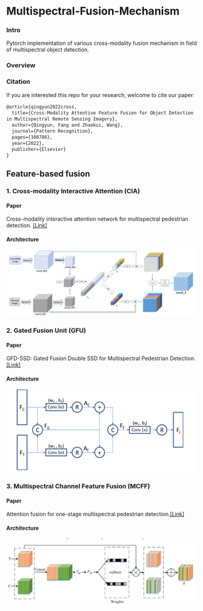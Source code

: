 # Multispectral-Fusion-Mechanism

### Intro
Pytorch implementation of various cross-modality fusion mechanism in field of multispectral object detection.

### Overview




### Citation
If you are interested this repo for your research, welcome to cite our paper:

```
@article{qingyun2022cross,
  title={Cross-Modality Attentive Feature Fusion for Object Detection in Multispectral Remote Sensing Imagery},
  author={Qingyun, Fang and Zhaokui, Wang},
  journal={Pattern Recognition},
  pages={108786},
  year={2022},
  publisher={Elsevier}
}
```


## Feature-based fusion
### 1. Cross-modality Interactive Attention (CIA)
#### Paper
Cross-modality interactive attention network for multispectral pedestrian detection. [[Link]](https://www.sciencedirect.com/science/article/abs/pii/S1566253518304111)
#### Architecture
<div align="left">
<img src="https://github.com/DocF/Multispectral-Fusion-Mechanism/blob/main/fig/cia.png" width="500">
</div>


### 2. Gated Fusion Unit (GFU)
#### Paper
GFD-SSD: Gated Fusion Double SSD for Multispectral Pedestrian Detection. [[Link]](https://arxiv.org/abs/1903.06999)
#### Architecture
<div align="left">
<img src="https://github.com/DocF/Multispectral-Fusion-Mechanism/blob/main/fig/gfu.png" width="500">
</div>

### 3. Multispectral Channel Feature Fusion (MCFF)
#### Paper
Attention fusion for one-stage multispectral pedestrian detection.[[Link]](https://www.mdpi.com/1424-8220/21/12/4184/pdf)
#### Architecture
<div align="left">
<img src="https://github.com/DocF/Multispectral-Fusion-Mechanism/blob/main/fig/mcff.png" width="500">
</div>
